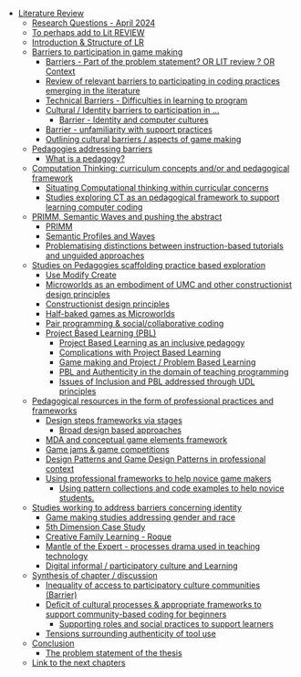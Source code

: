 -   [Literature Review](#literature-review)
    -   [Research Questions - April
        2024](#research-questions---april-2024)
    -   [To perhaps add to Lit REVIEW](#to-perhaps-add-to-lit-review)
    -   [Introduction & Structure of LR](#introduction-structure-of-lr)
    -   [Barriers to participation in game
        making](#barriers-to-participation-in-game-making)
        -   [Barriers - Part of the problem statement? OR LIT review ?
            OR
            Context](#barriers---part-of-the-problem-statement-or-lit-review-or-context)
        -   [Review of relevant barriers to participating in coding
            practices emerging in the
            literature](#review-of-relevant-barriers-to-participating-in-coding-practices-emerging-in-the-literature)
        -   [Technical Barriers - Difficulties in learning to
            program](#technical-barriers---difficulties-in-learning-to-program)
        -   [Cultural / Identity barriers to participation in
            ...](#cultural-identity-barriers-to-participation-in)
            -   [Barrier - Identity and computer
                cultures](#barrier---identity-and-computer-cultures)
        -   [Barrier - unfamiliarity with support
            practices](#barrier---unfamiliarity-with-support-practices)
        -   [Outlining cultural barriers / aspects of game
            making](#outlining-cultural-barriers-aspects-of-game-making)
    -   [Pedagogies addressing
        barriers](#pedagogies-addressing-barriers)
        -   [What is a pedagogy?](#what-is-a-pedagogy)
    -   [Computation Thinking: curriculum concepts and/or and
        pedagogical
        framework](#computation-thinking-curriculum-concepts-andor-and-pedagogical-framework)
        -   [Situating Computational thinking within curricular
            concerns](#situating-computational-thinking-within-curricular-concerns)
        -   [Studies exploring CT as an pedagogical framework to support
            learning computer
            coding](#studies-exploring-ct-as-an-pedagogical-framework-to-support-learning-computer-coding)
    -   [PRIMM, Semantic Waves and pushing the
        abstract](#primm-semantic-waves-and-pushing-the-abstract)
        -   [PRIMM](#primm)
        -   [Semantic Profiles and Waves](#semantic-profiles-and-waves)
        -   [Problematising distinctions between instruction-based
            tutorials and unguided
            approaches](#problematising-distinctions-between-instruction-based-tutorials-and-unguided-approaches)
    -   [Studies on Pedagogies scaffolding practice based
        exploration](#studies-on-pedagogies-scaffolding-practice-based-exploration)
        -   [Use Modify Create](#use-modify-create)
        -   [Microworlds as an embodiment of UMC and other
            constructionist design
            principles](#microworlds-as-an-embodiment-of-umc-and-other-constructionist-design-principles)
        -   [Constructionist design
            principles](#constructionist-design-principles)
        -   [Half-baked games as
            Microworlds](#half-baked-games-as-microworlds)
        -   [Pair programming & social/collaborative
            coding](#pair-programming-socialcollaborative-coding)
        -   [Project Based Learning (PBL)](#project-based-learning-pbl)
            -   [Project Based Learning as an inclusive
                pedagogy](#project-based-learning-as-an-inclusive-pedagogy)
            -   [Complications with Project Based
                Learning](#complications-with-project-based-learning)
            -   [Game making and Project / Problem Based
                Learning](#game-making-and-project-problem-based-learning)
            -   [PBL and Authenticity in the domain of teaching
                programming](#pbl-and-authenticity-in-the-domain-of-teaching-programming)
            -   [Issues of Inclusion and PBL addressed through UDL
                principles](#issues-of-inclusion-and-pbl-addressed-through-udl-principles)
    -   [Pedagogical resources in the form of professional practices and
        frameworks](#pedagogical-resources-in-the-form-of-professional-practices-and-frameworks)
        -   [Design steps frameworks via
            stages](#design-steps-frameworks-via-stages)
            -   [Broad design based
                approaches](#broad-design-based-approaches)
        -   [MDA and conceptual game elements
            framework](#mda-and-conceptual-game-elements-framework)
        -   [Game jams & game
            competitions](#game-jams-game-competitions)
        -   [Design Patterns and Game Design Patterns in professional
            context](#design-patterns-and-game-design-patterns-in-professional-context)
        -   [Using professional frameworks to help novice game
            makers](#using-professional-frameworks-to-help-novice-game-makers)
            -   [Using pattern collections and code examples to help
                novice
                students.](#using-pattern-collections-and-code-examples-to-help-novice-students.)
    -   [Studies working to address barriers concerning
        identity](#studies-working-to-address-barriers-concerning-identity)
        -   [Game making studies addressing gender and
            race](#game-making-studies-addressing-gender-and-race)
        -   [5th Dimension Case Study](#th-dimension-case-study)
        -   [Creative Family Learning -
            Roque](#creative-family-learning---roque)
        -   [Mantle of the Expert - processes drama used in teaching
            technology](#mantle-of-the-expert---processes-drama-used-in-teaching-technology)
        -   [Digital informal / participatory culture and
            Learning](#digital-informal-participatory-culture-and-learning)
    -   [Synthesis of chapter /
        discussion](#synthesis-of-chapter-discussion)
        -   [Inequality of access to participatory culture communities
            (Barrier)](#inequality-of-access-to-participatory-culture-communities-barrier)
        -   [Deficit of cultural processes & appropriate frameworks to
            support community-based coding for
            beginners](#deficit-of-cultural-processes-appropriate-frameworks-to-support-community-based-coding-for-beginners)
            -   [Supporting roles and social practices to support
                learners](#supporting-roles-and-social-practices-to-support-learners)
        -   [Tensions surrounding authenticity of tool
            use](#tensions-surrounding-authenticity-of-tool-use)
    -   [Conclusion](#conclusion)
        -   [The problem statement of the
            thesis](#the-problem-statement-of-the-thesis)
    -   [Link to the next chapters](#link-to-the-next-chapters)
